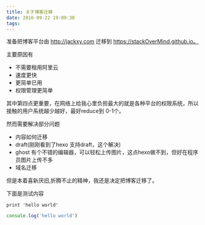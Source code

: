 ```yaml
---
title: 关于博客迁移
date: 2016-09-22 19:09:30
tags:
---
```



准备把博客平台由 http://jackxy.com 迁移到 https://stackOverMind.github.io。

主要原因有

* 不需要租用阿里云
* 速度更快
* 更简单已用
* 权限管理更简单

其中第四点更重要，在网络上给我心里负担最大的就是各种平台的权限系统，所以接触的用户系统越少越好，最好reduce到 0-1个。

然而需要解决部分问题

* 内容如何迁移
* draft(刚刚看到了hexo 支持draft，这个解决)
* ghost 有个不错的编辑器，可以轻松上传图片，这点hexo做不到，但好在程序员图片上传不多
* 域名迁移

但是本着喜新厌旧,折腾不止的精神，我还是决定把博客迁移了。

下面是测试内容

```
print 'hello world'

```

```js
console.log('hello world')

```
